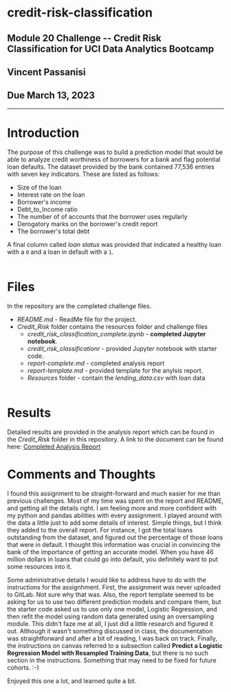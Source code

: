 # credit-risk-classification
## **Module 20 Challenge -- Credit Risk Classification for UCI Data Analytics Bootcamp**

## Vincent Passanisi

## Due March 13, 2023

---

# **Introduction**

The purpose of this challenge was to build a prediction model that would be able to analyze credit worthiness of borrowers for a bank and flag potential loan defaults. The dataset provided by the bank contained 77,536 entries with seven key indicators. These are listed as follows:

* Size of the loan
* Interest rate on the loan
* Borrower's income 
* Debt_to_Income ratio
* The number of of accounts that the borrower uses regularly
* Derogatory marks on the borrower's credit report
* The borrower's total debt

A final column called *loan status* was provided that indicated a healthy loan with a `0` and a loan in default with a `1`.
<br/><br/>

# **Files**

In the repository are the completed challenge files.

* *README.md* - ReadMe file for the project.
* *Credit_Risk* folder contains the resources folder and challenge files
    * *credit_risk_classification_complete.ipynb* - **completed Jupyter notebook**.
    * *credit_risk_classificationr* - provided Jupyter notebook with starter code.
    * *report-complete.md* - completed analysis report
    * *report-template.md* - provided template for the anylsis report.
    * *Resources* folder - contain the *lending_data.csv* with loan data
<br/><br/>

# **Results**

Detailed results are provided in the analysis report which can be found in the *Credit_Risk* folder in this repository.
A link to the document can be found here: [Completed Analysis Report](https://github.com/vgpass/credit-risk-classification/blob/main/Credit_Risk/report-complete.md)

# **Comments and Thoughts**

I found this assignment to be straight-forward and much easier for me than previous challenges. Most of my time was spent on the report and README, and getting all the details right. I am feeling more and more confident with my python and pandas abilities with every assignment. I played around with the data a little just to add some details of interest. Simple things, but I think they added to the overall report. For instance, I got the total loans outstanding from the dataset, and figured out the percentage of those loans that were in default. I thought this information was crucial in convincing the bank of the importance of getting an accurate model. When you have 46 million dollars in loans that could go into default, you definitely want to put some resources into it.

Some administrative details I would like to address have to do with the instructions for the assignhment. First, the assignment was never uploaded to GitLab. Not sure why that was. Also, the report template seemed to be asking for us to use two different prediction models and compare them, but the starter code asked us to use only one model, Logistic Regression, and then refit the model using random data generated using an oversampling module. This didn't faze me at all, I just did a little research and figured it out. Although it wasn't something discussed in class, the documentation was straightforward and after a bit of reading, I was back on track. Finally, the instructions on canvas referred to a subsection called **Predict a Logistic Regression Model with Resampled Training Data**, but there is no such section in the instructions. Something that may need to be fixed for future cohorts. :-)

Enjoyed this one a lot, and learned quite a bit.







